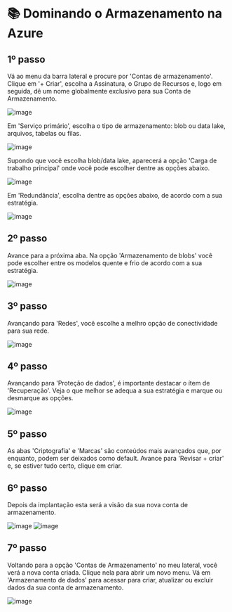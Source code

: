 # 📚 Dominando o Armazenamento na Azure

## 1º passo
Vá ao menu da barra lateral e procure por 'Contas de armazenamento'. Clique em '+ Criar', escolha a Assinatura, o Grupo de Recursos e, logo em seguida, dê um nome globalmente exclusivo para sua Conta de Armazenamento.

![image](https://github.com/user-attachments/assets/e1024d38-163f-463e-b411-616e039b4a53)

Em 'Serviço primário', escolha o tipo de armazenamento: blob ou data lake, arquivos, tabelas ou filas.

![image](https://github.com/user-attachments/assets/d976a548-2a55-4c43-bd1b-5063877ce799)

Supondo que você escolha blob/data lake, aparecerá a opção 'Carga de trabalho principal' onde você pode escolher dentre as opções abaixo.

![image](https://github.com/user-attachments/assets/9796c0a4-3b26-439d-985e-4452f8e6f553)

Em 'Redundância', escolha dentre as opções abaixo, de acordo com a sua estratégia.

![image](https://github.com/user-attachments/assets/dc817739-9627-421c-8e57-52458a3859f2)

## 2º passo
Avance para a próxima aba. Na opção 'Armazenamento de blobs' você pode escolher entre os modelos quente e frio de acordo com a sua estratégia.

![image](https://github.com/user-attachments/assets/a40bf3c2-973e-4887-b77a-ef74ec28b0e1)

## 3º passo
Avançando para 'Redes', você escolhe a melhro opção de conectividade para sua rede.

![image](https://github.com/user-attachments/assets/bdcca213-97be-4cee-b6cc-b28ba8416b63)

## 4º passo
Avançando para 'Proteção de dados', é importante destacar o ítem de 'Recuperação'. Veja o que melhor se adequa a sua estratégia e marque ou desmarque as opções.

![image](https://github.com/user-attachments/assets/159d45c6-45c8-40f2-a5ac-224ddb04f1fd)

## 5º passo
As abas 'Criptografia' e 'Marcas' são conteúdos mais avançados que, por enquanto, podem ser deixados como default. Avance para 'Revisar + criar' e, se estiver tudo certo, clique em criar.

## 6º passo
Depois da implantação esta será a visão da sua nova conta de armazenamento.

![image](https://github.com/user-attachments/assets/88e68984-cb73-4d3d-bf1b-c60a11667497)
![image](https://github.com/user-attachments/assets/f5db0882-84a7-4f1f-ae0a-ba7fe4de51b6)

## 7º passo
Voltando para a opção 'Contas de Armazenamento' no meu lateral, você verá a nova conta criada. Clique nela para abrir um novo menu. Vá em 'Armazenamento de dados' para acessar para criar, atualizar ou excluir dados da sua conta de armazenamento.

![image](https://github.com/user-attachments/assets/c2c4df71-51f1-4c39-95dd-15ff9cdea9ca)
